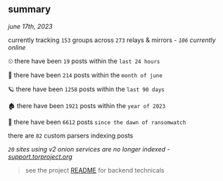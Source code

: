 
## summary
_june 17th, 2023_

currently tracking `153` groups across `273` relays & mirrors - _`106` currently online_

⏲ there have been `19` posts within the `last 24 hours`

🦈 there have been `214` posts within the `month of june`

🪐 there have been `1258` posts within the `last 90 days`

🏚 there have been `1921` posts within the `year of 2023`

🦕 there have been `6612` posts `since the dawn of ransomwatch`

there are `82` custom parsers indexing posts

_`20` sites using v2 onion services are no longer indexed - [support.torproject.org](https://support.torproject.org/onionservices/v2-deprecation/)_

> see the project [README](https://github.com/joshhighet/ransomwatch#ransomwatch--) for backend technicals
